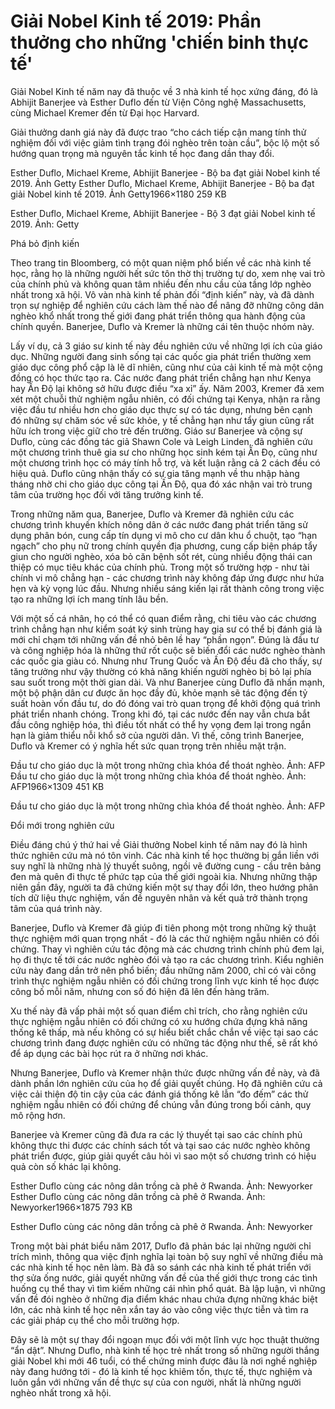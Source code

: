 # Giải Nobel Kinh tế 2019: Phần thưởng cho những 'chiến binh thực tế'

Giải Nobel Kinh tế năm nay đã thuộc về 3 nhà kinh tế học xứng đáng, đó là Abhijit Banerjee và Esther Duflo đến từ Viện Công nghệ Massachusetts, cùng Michael Kremer đến từ Đại học Harvard.

Giải thưởng danh giá này đã được trao “cho cách tiếp cận mang tính thử nghiệm đối với việc giảm tình trạng đói nghèo trên toàn cầu”, bộc lộ một số hướng quan trọng mà nguyên tắc kinh tế học đang dần thay đổi.

Esther Duflo, Michael Kreme, Abhijit Banerjee - Bộ ba đạt giải Nobel kinh tế 2019. Ảnh Getty
Esther Duflo, Michael Kreme, Abhijit Banerjee - Bộ ba đạt giải Nobel kinh tế 2019. Ảnh Getty1966×1180 259 KB

Esther Duflo, Michael Kreme, Abhijit Banerjee - Bộ 3 đạt giải Nobel kinh tế 2019. Ảnh: Getty

Phá bỏ định kiến

Theo trang tin Bloomberg, có một quan niệm phổ biến về các nhà kinh tế học, rằng họ là những người hết sức tôn thờ thị trường tự do, xem nhẹ vai trò của chính phủ và không quan tâm nhiều đến nhu cầu của tầng lớp nghèo nhất trong xã hội. Vô vàn nhà kinh tế phản đối “định kiến” này, và đã dành trọn sự nghiệp để nghiên cứu cách làm thế nào để nâng đỡ những công dân nghèo khổ nhất trong thế giới đang phát triển thông qua hành động của chính quyền. Banerjee, Duflo và Kremer là những cái tên thuộc nhóm này.

Lấy ví dụ, cả 3 giáo sư kinh tế này đều nghiên cứu về những lợi ích của giáo dục. Những người đang sinh sống tại các quốc gia phát triển thường xem giáo dục công phổ cập là lẽ dĩ nhiên, cũng như của cải kinh tế mà một cộng đồng có học thức tạo ra. Các nước đang phát triển chẳng hạn như Kenya hay Ấn Độ lại không sở hữu được điều “xa xỉ” ấy. Năm 2003, Kremer đã xem xét một chuỗi thử nghiệm ngẫu nhiên, có đối chứng tại Kenya, nhận ra rằng việc đầu tư nhiều hơn cho giáo dục thực sự có tác dụng, nhưng bên cạnh đó những sự chăm sóc về sức khỏe, y tế chẳng hạn như tẩy giun cũng rất hữu ích trong việc giữ cho trẻ đến trường. Giáo sư Banerjee và cộng sự Duflo, cùng các đồng tác giả Shawn Cole và Leigh Linden, đã nghiên cứu một chương trình thuê gia sư cho những học sinh kém tại Ấn Đọ, cũng như một chương trình học có máy tính hỗ trợ, và kết luận rằng cả 2 cách đều có hiệu quả. Duflo cũng nhận thấy có sự gia tăng mạnh về thu nhập hàng tháng nhờ chi cho giáo dục công tại Ấn Độ, qua đó xác nhận vai trò trung tâm của trường học đối với tăng trưởng kinh tế.

Trong những năm qua, Banerjee, Duflo và Kremer đã nghiên cứu các chương trình khuyến khích nông dân ở các nước đang phát triển tăng sử dụng phân bón, cung cấp tín dụng vi mô cho cư dân khu ổ chuột, tạo “hạn ngạch” cho phụ nữ trong chính quyền địa phương, cung cấp biện pháp tẩy giun cho người nghèo, xóa bỏ căn bệnh sốt rét, cùng nhiều động thái can thiệp có mục tiêu khác của chính phủ. Trong một số trường hợp - như tài chính vi mô chẳng hạn - các chương trình này không đáp ứng được như hứa hẹn và kỳ vọng lúc đầu. Nhưng nhiều sáng kiến lại rất thành công trong việc tạo ra những lợi ích mang tính lâu bền.

Với một số cá nhân, họ có thể có quan điểm rằng, chi tiêu vào các chương trình chẳng hạn như kiểm soát ký sinh trùng hay gia sư có thể bị đánh giá là mới chỉ chạm tới những vấn đề nhỏ bên lề hay “phần ngọn”. Đúng là đầu tư và công nghiệp hóa là những thứ rốt cuộc sẽ biến đổi các nước nghèo thành các quốc gia giàu có. Nhưng như Trung Quốc và Ấn Độ đều đã cho thấy, sự tăng trưởng như vậy thường có khả năng khiến người nghèo bị bỏ lại phía sau suốt trong một thời gian dài. Và như Banerjee cùng Duflo đã nhấn mạnh, một bộ phận dân cư được ăn học đầy đủ, khỏe mạnh sẽ tác động đến tỷ suất hoàn vốn đầu tư, do đó đóng vai trò quan trọng để khởi động quá trình phát triển nhanh chóng. Trong khi đó, tại các nước đến nay vẫn chưa bắt đầu công nghiệp hóa, thì điều tốt nhất có thể hy vọng đem lại trong ngắn hạn là giảm thiểu nỗi khổ sở của người dân. Vì thế, công trình Banerjee, Duflo và Kremer có ý nghĩa hết sức quan trọng trên nhiều mặt trận.

Đầu tư cho giáo dục là một trong những chìa khóa để thoát nghèo. Ảnh: AFP
Đầu tư cho giáo dục là một trong những chìa khóa để thoát nghèo. Ảnh: AFP1966×1309 451 KB

Đầu tư cho giáo dục là một trong những chìa khóa để thoát nghèo. Ảnh: AFP

Đổi mới trong nghiên cứu

Điều đáng chú ý thứ hai về Giải thưởng Nobel kinh tế năm nay đó là hình thức nghiên cứu mà nó tôn vinh. Các nhà kinh tế học thường bị gắn liền với suy nghĩ là những nhà lý thuyết suông, ngồi vẽ đường cung - cầu trên bảng đen mà quên đi thực tế phức tạp của thế giới ngoài kia. Nhưng những thập niên gần đây, người ta đã chứng kiến một sự thay đổi lớn, theo hướng phân tích dữ liệu thực nghiệm, vấn đề nguyên nhân và kết quả trở thành trọng tâm của quá trình này.

Banerjee, Duflo và Kremer đã giúp đi tiên phong một trong những kỹ thuật thực nghiệm mới quan trọng nhất - đó là các thử nghiệm ngẫu nhiên có đối chứng. Thay vì nghiên cứu tác động mà các chương trình chính phủ đem lại, họ đi thực tế tới các nước nghèo đói và tạo ra các chương trình. Kiểu nghiên cứu này đang dần trở nên phổ biến; đầu những năm 2000, chỉ có vài công trình thực nghiệm ngẫu nhiên có đối chứng trong lĩnh vực kinh tế học được công bố mỗi năm, nhưng con số đó hiện đã lên đến hàng trăm.

Xu thế này đã vấp phải một số quan điểm chỉ trích, cho rằng nghiên cứu thực nghiệm ngẫu nhiên có đối chứng có xu hướng chứa đựng khả năng thống kê thấp, mà nếu không có sự hiểu biết chắc chắn về việc tại sao các chương trình đang được nghiên cứu có những tác động như thế, sẽ rất khó để áp dụng các bài học rút ra ở những nơi khác.

Nhưng Banerjee, Duflo và Kremer nhận thức được những vấn đề này, và đã dành phần lớn nghiên cứu của họ để giải quyết chúng. Họ đã nghiên cứu cả việc cải thiện độ tin cậy của các đánh giá thống kê lẫn “đo đếm” các thử nghiệm ngẫu nhiên có đối chứng để chúng vẫn đúng trong bối cảnh, quy mô rộng hơn.

Banerjee và Kremer cũng đã đưa ra các lý thuyết tại sao các chính phủ không thực thi được các chính sách tốt và tại sao các nước nghèo không phát triển được, giúp giải quyết câu hỏi vì sao một số chương trình có hiệu quả còn số khác lại không.

Esther Duflo cùng các nông dân trồng cà phê ở Rwanda. Ảnh: Newyorker
Esther Duflo cùng các nông dân trồng cà phê ở Rwanda. Ảnh: Newyorker1966×1875 793 KB

Esther Duflo cùng các nông dân trồng cà phê ở Rwanda. Ảnh: Newyorker

Trong một bài phát biểu năm 2017, Duflo đã phản bác lại những người chỉ trích mình, thông qua việc định nghĩa lại toàn bộ suy nghĩ về những điều mà các nhà kinh tế học nên làm. Bà đã so sánh các nhà kinh tế phát triển với thợ sửa ống nước, giải quyết những vấn đề của thế giới thực trong các tình huống cụ thể thay vì tìm kiếm những cái nhìn phổ quát. Bà lập luận, vì những vấn đề đói nghèo ở những địa điểm khác nhau chứa đựng những khác biệt lớn, các nhà kinh tế học nên xắn tay áo vào công việc thực tiễn và tìm ra các giải pháp cụ thể cho mỗi trường hợp.

Đây sẽ là một sự thay đổi ngoạn mục đối với một lĩnh vực học thuật thường “ẩn dật”. Nhưng Duflo, nhà kinh tế học trẻ nhất trong số những người thắng giải Nobel khi mới 46 tuổi, có thể chứng minh được đâu là nơi nghề nghiệp này đang hướng tới - đó là kinh tế học khiêm tốn, thực tế, thực nghiệm và luôn gắn với những vấn đề thực sự của con người, nhất là những người nghèo nhất trong xã hội.
